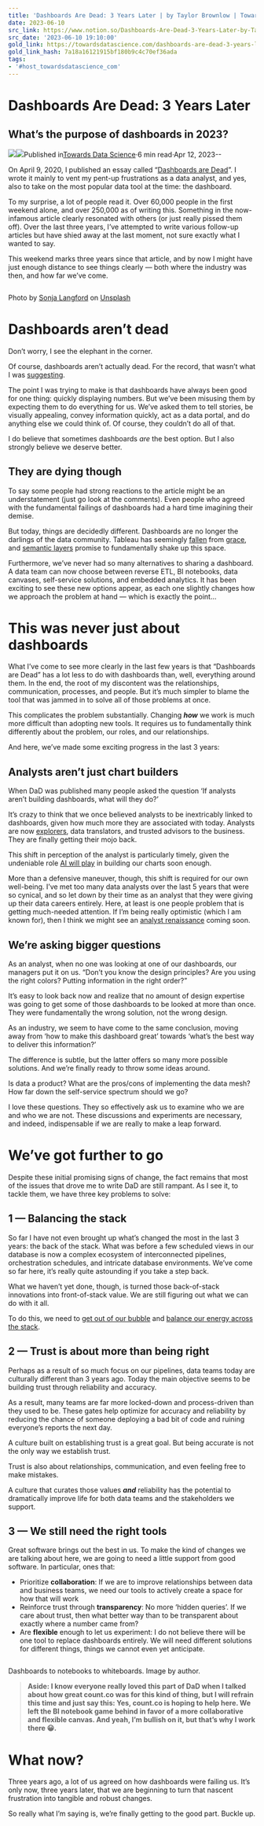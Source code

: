 ```yaml
---
title: 'Dashboards Are Dead: 3 Years Later | by Taylor Brownlow | Towards Data Science'
date: 2023-06-10
src_link: https://www.notion.so/Dashboards-Are-Dead-3-Years-Later-by-Taylor-Brownlow-Apr-2023-Towards-Data-Science-3e4f09dc9bc842bb97de284df29e5a04
src_date: '2023-06-10 19:10:00'
gold_link: https://towardsdatascience.com/dashboards-are-dead-3-years-later-72347757bfa6
gold_link_hash: 7a18a16121915bf180b9c4c70ef36ada
tags:
- '#host_towardsdatascience_com'
---
```


Dashboards Are Dead: 3 Years Later
==================================

What’s the purpose of dashboards in 2023?
-----------------------------------------

[![](https://miro.medium.com/v2/resize:fill:88:88/2*4lF1qiVAwcDkw1AfDY6KBQ.jpeg)](https://taylor-count.medium.com/?source=post_page-----72347757bfa6--------------------------------)[![](https://miro.medium.com/v2/resize:fill:48:48/1*CJe3891yB1A1mzMdqemkdg.jpeg)](https://towardsdatascience.com/?source=post_page-----72347757bfa6--------------------------------)Published in[Towards Data Science](https://towardsdatascience.com/?source=post_page-----72347757bfa6--------------------------------)·6 min read·Apr 12, 2023--

On April 9, 2020, I published an essay called “[Dashboards are Dead](/dashboards-are-dead-b9f12eeb2ad2?ref=blog.count.co)”. I wrote it mainly to vent my pent-up frustrations as a data analyst, and yes, also to take on the most popular data tool at the time: the dashboard.

To my surprise, a lot of people read it. Over 60,000 people in the first weekend alone, and over 250,000 as of writing this. Something in the now-infamous article clearly resonated with others (or just really pissed them off). Over the last three years, I’ve attempted to write various follow-up articles but have shied away at the last moment, not sure exactly what I wanted to say.

This weekend marks three years since that article, and by now I might have just enough distance to see things clearly — both where the industry was then, and how far we’ve come.

![]()

Photo by [Sonja Langford](https://unsplash.com/@sonjalangford?utm_source=unsplash&utm_medium=referral&utm_content=creditCopyText) on [Unsplash](https://unsplash.com/photos/eIkbSc3SDtI?utm_source=unsplash&utm_medium=referral&utm_content=creditCopyText)

Dashboards aren’t dead
======================

Don’t worry, I see the elephant in the corner.

Of course, dashboards aren’t actually dead. For the record, that wasn’t what I was [suggesting](https://en.wikipedia.org/wiki/Hyperbole?ref=blog.count.co).

The point I was trying to make is that dashboards have always been good for one thing: quickly displaying numbers. But we’ve been misusing them by expecting them to do everything for us. We’ve asked them to tell stories, be visually appealing, convey information quickly, act as a data portal, and do anything else we could think of. Of course, they couldn’t do all of that.

I do believe that sometimes dashboards *are* the best option. But I also strongly believe we deserve better.

They are dying though
---------------------

To say some people had strong reactions to the article might be an understatement (just go look at the comments). Even people who agreed with the fundamental failings of dashboards had a hard time imagining their demise.

But today, things are decidedly different. Dashboards are no longer the darlings of the data community. Tableau has seemingly [fallen](https://twitter.com/RobertJanezic/status/1612434044024942592?ref_src=twsrc%5Etfw%7Ctwcamp%5Etweetembed%7Ctwterm%5E1612434044024942592%7Ctwgr%5Eda0a846c0dbea47294b79d9175b39be98540921f%7Ctwcon%5Es1_&ref_url=https%3A%2F%2Fblog.count.co%2Fp%2F6dc638ff-67e5-482b-85ee-885a849f64d8%2F&ref=blog.count.co) from [grace](https://www.geekwire.com/2023/tableau-has-been-killed-by-salesforce-past-and-current-tableau-employees-gather-at-irish-wake/?ref=blog.count.co), and [semantic layers](https://davidsj.substack.com/p/semantic-superiority-part-1?ref=blog.count.co) promise to fundamentally shake up this space.

Furthermore, we’ve never had so many alternatives to sharing a dashboard. A data team can now choose between reverse ETL, BI notebooks, data canvases, self-service solutions, and embedded analytics. It has been exciting to see these new options appear, as each one slightly changes how we approach the problem at hand — which is exactly the point…

This was never just about dashboards
====================================

What I’ve come to see more clearly in the last few years is that “Dashboards are Dead” has a lot less to do with dashboards than, well, everything around them. In the end, the root of my discontent was the relationships, communication, processes, and people. But it’s much simpler to blame the tool that was jammed in to solve all of those problems at once.

This complicates the problem substantially. Changing ***how*** we work is much more difficult than adopting new tools. It requires us to fundamentally think differently about the problem, our roles, and our relationships.

And here, we’ve made some exciting progress in the last 3 years:

Analysts aren’t just chart builders
-----------------------------------

When DaD was published many people asked the question ‘If analysts aren’t building dashboards, what will they do?’

It’s crazy to think that we once believed analysts to be inextricably linked to dashboards, given how much more they are associated with today. Analysts are now [explorers](https://wrongbutuseful.substack.com/p/analysts-are-explorers?ref=blog.count.co), data translators, and trusted advisors to the business. They are finally getting their mojo back.

This shift in perception of the analyst is particularly timely, given the undeniable role [AI will play](https://www.forbes.com/sites/bernardmarr/2023/02/07/will-chatgpt-put-data-analysts-out-of-work/?sh=57a7b9fe4030&ref=blog.count.co) in building our charts soon enough.

More than a defensive maneuver, though, this shift is required for our own well-being. I’ve met too many data analysts over the last 5 years that were so cynical, and so let down by their time as an analyst that they were giving up their data careers entirely. Here, at least is one people problem that is getting much-needed attention. If I’m being really optimistic (which I am known for), then I think we might see an [analyst renaissance](https://blog.count.co/what-will-analyst-2-0-look-like/) coming soon.

We’re asking bigger questions
-----------------------------

As an analyst, when no one was looking at one of our dashboards, our managers put it on us. “Don’t you know the design principles? Are you using the right colors? Putting information in the right order?”

It’s easy to look back now and realize that no amount of design expertise was going to get some of those dashboards to be looked at more than once. They were fundamentally the wrong solution, not the wrong design.

As an industry, we seem to have come to the same conclusion, moving away from ‘how to make this dashboard great’ towards ‘what’s the best way to deliver this information?’

The difference is subtle, but the latter offers so many more possible solutions. And we’re finally ready to throw some ideas around.

Is data a product? What are the pros/cons of implementing the data mesh? How far down the self-service spectrum should we go?

I love these questions. They so effectively ask us to examine who we are and who we are not. These discussions and experiments are necessary, and indeed, indispensable if we are really to make a leap forward.

We’ve got further to go
=======================

Despite these initial promising signs of change, the fact remains that most of the issues that drove me to write DaD are still rampant. As I see it, to tackle them, we have three key problems to solve:

1 — Balancing the stack
-----------------------

So far I have not even brought up what’s changed the most in the last 3 years: the back of the stack. What was before a few scheduled views in our database is now a complex ecosystem of interconnected pipelines, orchestration schedules, and intricate database environments. We’ve come so far here, it’s really quite astounding if you take a step back.

What we haven’t yet done, though, is turned those back-of-stack innovations into front-of-stack value. We are still figuring out what we can do with it all.

To do this, we need to [get out of our bubble](https://www.linkedin.com/pulse/dear-data-practitioner-have-you-gone-outside-?ref=blog.count.co) and [balance our energy across the stack](https://superdatablog.substack.com/p/how-to-build-an-analytics-front-end?ref=blog.count.co).

2 — Trust is about more than being right
----------------------------------------

Perhaps as a result of so much focus on our pipelines, data teams today are culturally different than 3 years ago. Today the main objective seems to be building trust through reliability and accuracy.

As a result, many teams are far more locked-down and process-driven than they used to be. These gates help optimize for accuracy and reliability by reducing the chance of someone deploying a bad bit of code and ruining everyone’s reports the next day.

A culture built on establishing trust is a great goal. But being accurate is not the only way we establish trust.

Trust is also about relationships, communication, and even feeling free to make mistakes.

A culture that curates those values ***and*** reliability has the potential to dramatically improve life for both data teams and the stakeholders we support.

3 — We still need the right tools
---------------------------------

Great software brings out the best in us. To make the kind of changes we are talking about here, we are going to need a little support from good software. In particular, ones that:

* Prioritize **collaboration**: If we are to improve relationships between data and business teams, we need our tools to actively create a space for how that will work
* Reinforce trust through **transparency**: No more ‘hidden queries’. If we care about trust, then what better way than to be transparent about exactly where a number came from?
* Are **flexible** enough to let us experiment: I do not believe there will be one tool to replace dashboards entirely. We will need different solutions for different things, things we cannot even yet anticipate.

![]()

Dashboards to notebooks to whiteboards. Image by author.


> **Aside: I know everyone really loved this part of DaD when I talked about how great count.co was for this kind of thing, but I will refrain this time and just say this: Yes, count.co is hoping to help here. We left the BI notebook game behind in favor of a more collaborative and flexible canvas. And yeah, I’m bullish on it, but that’s why I work there 😀.**

What now?
=========

Three years ago, a lot of us agreed on how dashboards were failing us. It’s only now, three years later, that we are beginning to turn that nascent frustration into tangible and robust changes.

So really what I’m saying is, we’re finally getting to the good part. Buckle up.